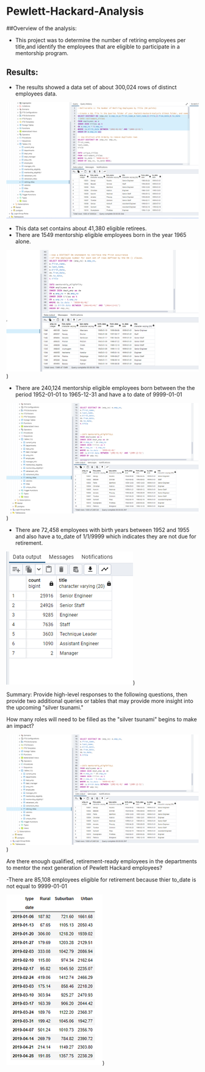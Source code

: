 # Pewlett-Hackard-Analysis

##Overview of the analysis:
- This project was to determine the number of retiring employees per title,and identify the employees that are eligible to participate in a mentorship program.

## Results:

- The results showed a data set of about 300,024 rows of distinct employees data.

![image](https://github.com/ras52017/Pewlett-Hackard-Analysis/blob/main/Data/distinct%20rows%20of%20emp%20data.png)

- This data set contains about 41,380 eligible retirees.
- There are 1549 mentorship eligible employees born in the year 1965 alone.

![image](https://github.com/ras52017/Pewlett-Hackard-Analysis/blob/main/Data/mentorship%20eligible%201965.png))

- There are 240,124 mentorship eligible employees born between the the period 1952-01-01 to 1965-12-31 and have a to date of 9999-01-01

![image](https://github.com/ras52017/Pewlett-Hackard-Analysis/blob/main/Data/mentorship%20eligible%20all%20yrs.png))

- There are 72,458 employees with birth years between 1952 and 1955 and also have a to_date of 1/1/9999 which indicates they are not due for retirement. 

![image](https://github.com/ras52017/Pewlett-Hackard-Analysis/blob/main/Data/retiring_titles.png))



Summary: Provide high-level responses to the following questions, then provide two additional queries or tables that may provide more insight into the upcoming "silver tsunami."

How many roles will need to be filled as the "silver tsunami" begins to make an impact?

![image](https://github.com/ras52017/Pewlett-Hackard-Analysis/blob/main/Data/mentorship%20eligible%20all%20yrs.png))

Are there enough qualified, retirement-ready employees in the departments to mentor the next generation of Pewlett Hackard employees?

-There are 85,108 employees eligible for retirement because thier to_date is not equal to 9999-01-01 

![image](https://github.com/ras52017/PyBer_Analysis/blob/main/analysis/Weekly%20Sum%20of%20Fares.png))


